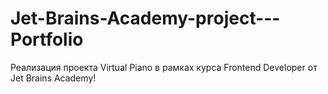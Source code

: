 # Jet-Brains-Academy-project---Portfolio
Реализация проекта Virtual Piano в рамках курса Frontend Developer от Jet Brains Academy!
